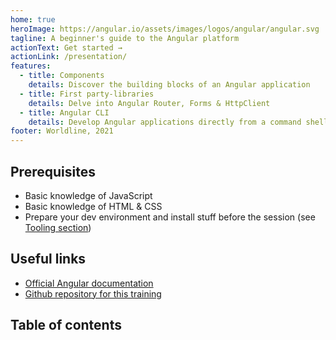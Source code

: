 ```yaml
---
home: true
heroImage: https://angular.io/assets/images/logos/angular/angular.svg
tagline: A beginner's guide to the Angular platform
actionText: Get started →
actionLink: /presentation/
features:
  - title: Components
    details: Discover the building blocks of an Angular application
  - title: First party-libraries
    details: Delve into Angular Router, Forms & HttpClient
  - title: Angular CLI
    details: Develop Angular applications directly from a command shell
footer: Worldline, 2021
---
```


## Prerequisites

- Basic knowledge of JavaScript
- Basic knowledge of HTML & CSS
- Prepare your dev environment and install stuff before the session (see [Tooling section](tooling))

## Useful links

- [Official Angular documentation](https://angular.io/docs)
- [Github repository for this training](https://github.com/worldline/angular-training)

## Table of contents

<GlobalTableOfContents />